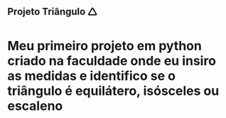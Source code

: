 ## Projeto Triângulo 🛆

# Meu primeiro projeto em python criado na faculdade onde eu insiro as medidas e identifico se o triângulo é equilátero, isósceles ou escaleno

